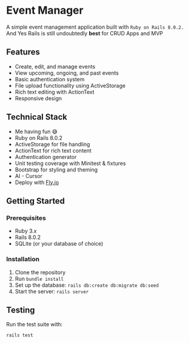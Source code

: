 # Event Manager

A simple event management application built with `Ruby on Rails 8.0.2.`
And Yes Rails is still undoubtedly **best** for CRUD Apps and MVP

## Features

- Create, edit, and manage events
- View upcoming, ongoing, and past events
- Basic authentication system
- File upload functionality using ActiveStorage
- Rich text editing with ActionText
- Responsive design

## Technical Stack

- Me having fun 😅
- Ruby on Rails 8.0.2
- ActiveStorage for file handling
- ActionText for rich text content
- Authentication generator
- Unit testing coverage with Minitest & fixtures
- Bootstrap for styling and theming
- AI - Cursor
- Deploy with [Fly.io](https://fly.io)

## Getting Started

### Prerequisites

- Ruby 3.x
- Rails 8.0.2
- SQLite (or your database of choice)

### Installation

1. Clone the repository
2. Run `bundle install`
3. Set up the database: `rails db:create db:migrate db:seed`
4. Start the server: `rails server`

## Testing

Run the test suite with:

```
rails test
```
